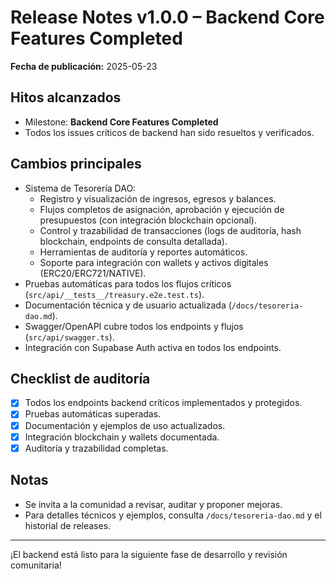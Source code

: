 # Release Notes v1.0.0 – Backend Core Features Completed

**Fecha de publicación:** 2025-05-23

## Hitos alcanzados
- Milestone: **Backend Core Features Completed**
- Todos los issues críticos de backend han sido resueltos y verificados.

## Cambios principales
- Sistema de Tesorería DAO:
  - Registro y visualización de ingresos, egresos y balances.
  - Flujos completos de asignación, aprobación y ejecución de presupuestos (con integración blockchain opcional).
  - Control y trazabilidad de transacciones (logs de auditoría, hash blockchain, endpoints de consulta detallada).
  - Herramientas de auditoría y reportes automáticos.
  - Soporte para integración con wallets y activos digitales (ERC20/ERC721/NATIVE).
- Pruebas automáticas para todos los flujos críticos (`src/api/__tests__/treasury.e2e.test.ts`).
- Documentación técnica y de usuario actualizada (`/docs/tesoreria-dao.md`).
- Swagger/OpenAPI cubre todos los endpoints y flujos (`src/api/swagger.ts`).
- Integración con Supabase Auth activa en todos los endpoints.

## Checklist de auditoría
- [x] Todos los endpoints backend críticos implementados y protegidos.
- [x] Pruebas automáticas superadas.
- [x] Documentación y ejemplos de uso actualizados.
- [x] Integración blockchain y wallets documentada.
- [x] Auditoría y trazabilidad completas.

## Notas
- Se invita a la comunidad a revisar, auditar y proponer mejoras.
- Para detalles técnicos y ejemplos, consulta `/docs/tesoreria-dao.md` y el historial de releases.

---

¡El backend está listo para la siguiente fase de desarrollo y revisión comunitaria!
